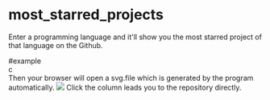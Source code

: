 # most_starred_projects
Enter a programming language and it'll show you the most starred project of that language on the Github.

#example   
    c    
Then your browser will open a svg.file which is generated by the program automatically.
![](https://raw.githubusercontent.com/AlexRedfield/most_starred_projects/master/QQ%E6%88%AA%E5%9B%BE20170917234645.jpg)
Click the column leads you to the repository directly. 

